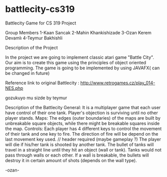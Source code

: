 # battlecity-cs319
Battlecity Game for CS 319 Project

Group Members
1-Kaan Sancak
2-Mahin Khankishizade
3-Ozan Kerem Devamlı
4-Teymur Bakhishli

Description of the Project

In the project we are going to implement classic atari game "Battle City".
Our aim is to create this game using the principles of object oriented programming.
The game is going to be implemented by using JAVAFX( can be changed in future)



Reference link to original Battlecity : http://www.retrogames.cz/play_014-NES.php

gozukuyo mu sizde by teymur



Description of the Battlecity
General:
It is a multiplayer game that each user have control of their one tank. Player's objection is surviving until no other player stands.
Maps:
The edges (outer boundaries) of the maps are built by unbreakable square objects, while there might be breakable squares inside the map.
Controls:
Each player has 4 different keys to control the movement of their tank and one key to fire. The direction of fire will be depend on the last movement key used.
// header required (maybe gameplay ?)
The player will die if his/her tank is shooted by another tank. The bullet of tanks will travel in a straight line until they hit an object (wall or tank). Tanks would not pass through walls or each other. If a wall is breakable, the bullets will destroy it in certain amount of shots (depends on the wall type).  

-ozan-
